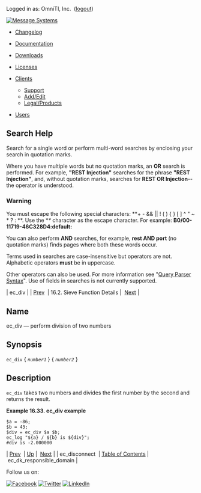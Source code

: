 Logged in as: OmniTI, Inc.  ([logout](https://support.messagesystems.com/logout.php))

[![Message Systems](https://support.messagesystems.com/images/ms-white205.png)](https://support.messagesystems.com/start.php) 

*   [Changelog](https://support.messagesystems.com/start.php?show=changelog)
*   [Documentation](https://support.messagesystems.com/docs/)
*   [Downloads](https://support.messagesystems.com/start.php)

*   [Licenses](https://support.messagesystems.com/license_summary.php)
*   <a href="">Clients</a>
    *   [Support](https://support.messagesystems.com/cs.php)
    *   [Add/Edit](https://support.messagesystems.com/edit_client.php)
    *   [Legal/Products](https://support.messagesystems.com/edit_products.php)
*   [Users](https://support.messagesystems.com/edit_customer.php)

## Search Help

Search for a single word or perform multi-word searches by enclosing your search in quotation marks.

Where you have multiple words but no quotation marks, an **OR** search is performed. For example, **"REST Injection"** searches for the phrase **"REST Injection"**, and, without quotation marks, searches for **REST OR Injection**--the operator is understood.

### Warning

You must escape the following special characters: **+ - && || ! ( ) { } [ ] ^ " ~ * ? : \**. Use the **\** character as the escape character. For example: **B0/00-11719-46C328D4\:default\:**

You can also perform **AND** searches, for example, **rest AND port** (no quotation marks) finds pages where both these words occur.

Terms used in searches are case-insensitive but operators are not. Alphabetic operators **must** be in uppercase.

Other operators can also be used. For more information see "[Query Parser Syntax](https://lucene.apache.org/core/old_versioned_docs/versions/3_0_0/queryparsersyntax.html)". Use of fields in searches is not currently supported.

| ec_div |
| [Prev](sieve.ref.ec_disconnect.php)  | 16.2. Sieve Function Details |  [Next](sieve.ref.ec_dk_responsible_domain.php) |

<a name="sieve.ref.ec_div"></a>
## Name

ec_div — perform division of two numbers

## Synopsis

`ec_div` { *`number1`* } { *`number2`* }

<a name="idp29332336"></a>
## Description

`ec_div` takes two numbers and divides the first number by the second and returns the result.

<a name="example.ec_div"></a>

**Example 16.33. ec_div example**

```
$a = -86;
$b = 43;
$div = ec_div $a $b;
ec_log "${a} / ${b} is ${div}";
#div is -2.000000
```

| [Prev](sieve.ref.ec_disconnect.php)  | [Up](sieve.ref.files.php) |  [Next](sieve.ref.ec_dk_responsible_domain.php) |
| ec_disconnect  | [Table of Contents](index.php) |  ec_dk_responsible_domain |

Follow us on:

[![Facebook](https://support.messagesystems.com/images/icon-facebook.png)](http://www.facebook.com/messagesystems) [![Twitter](https://support.messagesystems.com/images/icon-twitter.png)](http://twitter.com/#!/MessageSystems) [![LinkedIn](https://support.messagesystems.com/images/icon-linkedin.png)](http://www.linkedin.com/company/message-systems)